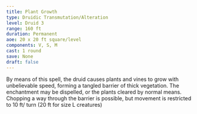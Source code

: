 ```yaml
---
title: Plant Growth
type: Druidic Transmutation/Alteration
level: Druid 3
range: 160 ft
duration: Permanent
aoe: 20 x 20 ft square/level
components: V, S, M
cast: 1 round
save: None
draft: false
---
```


By means of this spell, the druid causes plants and vines to grow with unbelievable speed, forming a tangled barrier of thick vegetation. The enchantment may be dispelled, or the plants cleared by normal means. Chopping a way through the barrier is possible, but movement is restricted to 10 ft/ turn (20 ft for size L creatures)

